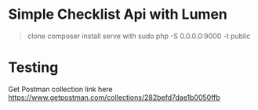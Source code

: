 # Simple Checklist Api with Lumen

> clone 
> composer install 
> serve with sudo php -S 0.0.0.0:9000 -t public

# Testing
Get Postman collection link here https://www.getpostman.com/collections/282befd7dae1b0050ffb
